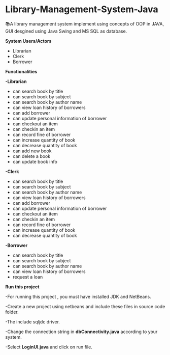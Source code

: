 # Library-Management-System-Java

:books:A library management system implement using concepts of OOP in JAVA, GUI desgined using Java Swing and MS SQL as database.

**System Users/Actors**
- Librarian
- Clerk
- Borrower


**Functionalities**

**-Librarian**
   - can search book by title
   - can search book by subject
   - can search book by author name
   - can view loan history of borrowers
   - can add borrower
   - can update personal information of borrower
   - can checkout an item 
   - can checkin an item
   - can record fine of borrower
   - can increase quantity of book
   - can decrease quantity of book
   - can add new book 
   - can delete a book 
   - can update book info
   
   
   **-Clerk**
   - can search book by title
   - can search book by subject
   - can search book by author name
   - can view loan history of borrowers
   - can add borrower
   - can update personal information of borrower
   - can checkout an item 
   - can checkin an item
   - can record fine of borrower
   - can increase quantity of book
   - can decrease quantity of book
   
   **-Borrower**
   - can search book by title
   - can search book by subject
   - can search book by author name
   - can view loan history of borrowers
   - request a loan
   
   
  **Run this project**
  
  -For running this project , you must have installed JDK and NetBeans.
  
  
  -Create a new project using netbeans and include these files in source code folder.
  
  
  -The include sqljdc driver.
  
  
  -Change the connection string in **dbConnectivity.java** according to your system.
  
  
  -Select **LoginUI.java** and click on run file.
  
 
        

